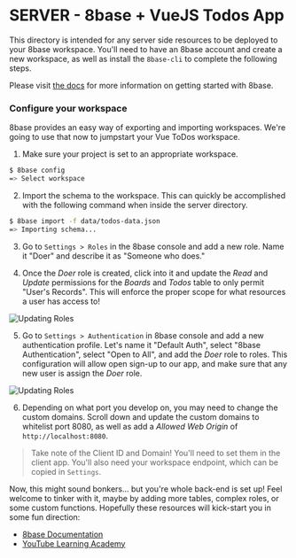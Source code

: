 # SERVER - 8base + VueJS Todos App

This directory is intended for any server side resources to be deployed to your 8base workspace. You'll need to have an 8base account and create a new workspace, as well as install the `8base-cli` to complete the following steps.

Please visit [the docs](https://docs.8base.com) for more information on getting started with 8base.

### Configure your workspace
8base provides an easy way of exporting and importing workspaces. We're going to use that now to jumpstart your Vue ToDos workspace.

1. Make sure your project is set to an appropriate workspace.
```sh
$ 8base config
=> Select workspace
```

2. Import the schema to the workspace. This can quickly be accomplished with the following command when inside the server directory.
```sh
$ 8base import -f data/todos-data.json
=> Importing schema...
```

3. Go to `Settings > Roles` in the 8base console and add a new role. Name it "Doer" and describe it as "Someone who does." 

4. Once the *Doer* role is created, click into it and update the *Read* and *Update* permissions for the *Boards* and *Todos* table to only permit "User's Records". This will enforce the proper scope for what resources a user has access to!

![Updating Roles](https://ibb.co/pZLgSxY)

5. Go to `Settings > Authentication` in 8base console and add a new authentication profile. Let's name it "Default Auth", select "8base Authentication", select "Open to All", and add the *Doer* role to roles. This configuration will allow open sign-up to our app, and make sure that any new user is assign the *Doer* role.

![Updating Roles](https://i.imgur.com/IgPO7mq.png)

6. Depending on what port you develop on, you may need to change the custom domains. Scroll down and update the custom domains to whitelist port 8080, as well as add a *Allowed Web Origin* of `http://localhost:8080`.

> Take note of the Client ID and Domain! You'll need to set them in the client app. You'll also need your workspace endpoint, which can be copied in `Settings`.

Now, this might sound bonkers... but you're whole back-end is set up! Feel welcome to tinker with it, maybe by adding more tables, complex roles, or some custom functions. Hopefully these resources will kick-start you in some fun direction:

* [8base Documentation](https://docs.8base.com)
* [YouTube Learning Academy](https://8base.com/c/8base)

